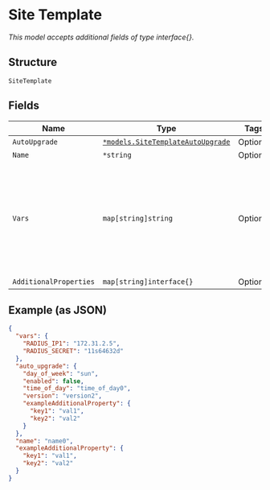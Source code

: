 
# Site Template

*This model accepts additional fields of type interface{}.*

## Structure

`SiteTemplate`

## Fields

| Name | Type | Tags | Description |
|  --- | --- | --- | --- |
| `AutoUpgrade` | [`*models.SiteTemplateAutoUpgrade`](../../doc/models/site-template-auto-upgrade.md) | Optional | - |
| `Name` | `*string` | Optional | - |
| `Vars` | `map[string]string` | Optional | a dictionary of name->value, the vars can then be used in Wlans. This can overwrite those from Site Vars |
| `AdditionalProperties` | `map[string]interface{}` | Optional | - |

## Example (as JSON)

```json
{
  "vars": {
    "RADIUS_IP1": "172.31.2.5",
    "RADIUS_SECRET": "11s64632d"
  },
  "auto_upgrade": {
    "day_of_week": "sun",
    "enabled": false,
    "time_of_day": "time_of_day0",
    "version": "version2",
    "exampleAdditionalProperty": {
      "key1": "val1",
      "key2": "val2"
    }
  },
  "name": "name0",
  "exampleAdditionalProperty": {
    "key1": "val1",
    "key2": "val2"
  }
}
```


